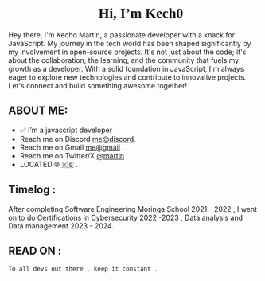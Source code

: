 <h1 align="center" style="font-family:Quicksand;">👋 Hi, I’m Kech0</h1>
Hey there, I'm Kecho Martin, a passionate developer with a knack for JavaScript. My journey in the tech world has been shaped significantly by my involvement in open-source projects. It's not just about the code; it's about the collaboration, the learning, and the community that fuels my growth as a developer. With a solid foundation in JavaScript, I'm always eager to explore new technologies and contribute to innovative projects. Let's connect and build something awesome together!

## ABOUT ME:
- ✅ I’m a javascript developer .
- Reach me on Discord [me@discord](https://discord.com/invite/24eZNJPq).
- Reach me on Gmail [me@gmail](mailto:kecho.mk@gmail.com) .
- Reach me on Twitter/X [@martin](https://twitter.com/_kech0) .
- LOCATED 🌐 🇰🇪 .

## Timelog :
After completing Software Engineering Moringa School 2021 - 2022 , I went on to do Certifications in Cybersecurity 2022 -2023  , Data analysis and Data management 2023 - 2024.

## READ ON  :

 ```javascript
To all devs out there , keep it constant .
 ```



